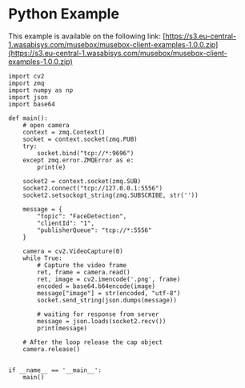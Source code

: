 # Python Example

This example is available on the following link: [https://s3.eu-central-1.wasabisys.com/musebox/musebox-client-examples-1.0.0.zip](https://s3.eu-central-1.wasabisys.com/musebox/musebox-client-examples-1.0.0.zip)

```
import cv2
import zmq
import numpy as np
import json
import base64

def main():
    # open camera
    context = zmq.Context()
    socket = context.socket(zmq.PUB)
    try:
        socket.bind("tcp://*:9696")
    except zmq.error.ZMQError as e:
        print(e)
        
    socket2 = context.socket(zmq.SUB)
    socket2.connect("tcp://127.0.0.1:5556")
    socket2.setsockopt_string(zmq.SUBSCRIBE, str(''))

    message = {
        "topic": "FaceDetection",
        "clientId": "1",
        "publisherQueue": "tcp://*:5556"
    }

    camera = cv2.VideoCapture(0)
    while True:
        # Capture the video frame
        ret, frame = camera.read()
        ret, image = cv2.imencode('.png', frame)
        encoded = base64.b64encode(image)
        message["image"] = str(encoded, "utf-8")
        socket.send_string(json.dumps(message))
        
        # waiting for response from server
        message = json.loads(socket2.recv())
        print(message)

    # After the loop release the cap object
    camera.release()


if __name__ == '__main__':
    main()
```